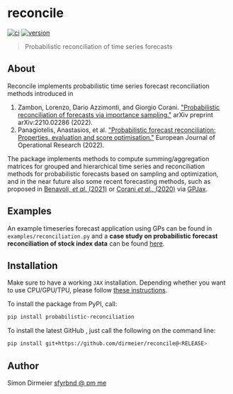 # reconcile

[![ci](https://github.com/dirmeier/reconcile/actions/workflows/ci.yaml/badge.svg)](https://github.com/dirmeier/reconcile/actions/workflows/ci.yaml)
[![version](https://img.shields.io/pypi/v/probabilistic-reconciliation.svg?colorB=black&style=flat)](https://pypi.org/project/probabilistic-reconciliation/)

> Probabilistic reconciliation of time series forecasts

## About

Reconcile implements probabilistic time series forecast reconciliation methods introduced in

1) Zambon, Lorenzo, Dario Azzimonti, and Giorgio Corani. ["Probabilistic reconciliation of forecasts via importance sampling."](https://doi.org/10.48550/arXiv.2210.02286) arXiv preprint arXiv:2210.02286 (2022).
2) Panagiotelis, Anastasios, et al. ["Probabilistic forecast reconciliation: Properties, evaluation and score optimisation."](https://doi.org/10.1016/j.ejor.2022.07.040) European Journal of Operational Research (2022).

The package implements methods to compute summing/aggregation matrices for grouped and hierarchical time series and reconciliation methods for probabilistic forecasts based on sampling and optimization,
and in the near future also some recent forecasting methods, such as proposed in [Benavoli, *et al.* (2021)](https://doi.org/10.1007/978-3-030-91445-5_2) or [Corani *et al.*, (2020)](https://arxiv.org/abs/2009.08102) via [GPJax](https://github.com/JaxGaussianProcesses/GPJax).

## Examples

An example timeseries forecast application using GPs can be found in `examples/reconciliation.py` and a **case study on probabilistic forecast reconciliation of stock index data** can be found [here](https://dirmeier.github.io/etudes/probabilistic_reconciliation.html).

## Installation

Make sure to have a working `JAX` installation. Depending whether you want to use CPU/GPU/TPU,
please follow [these instructions](https://github.com/google/jax#installation).

To install the package from PyPI, call:

```bash
pip install probabilistic-reconciliation
```

To install the latest GitHub <RELEASE>, just call the following on the
command line:

```bash
pip install git+https://github.com/dirmeier/reconcile@<RELEASE>
```

## Author

Simon Dirmeier <a href="mailto:sfyrbnd @ pm me">sfyrbnd @ pm me</a>
